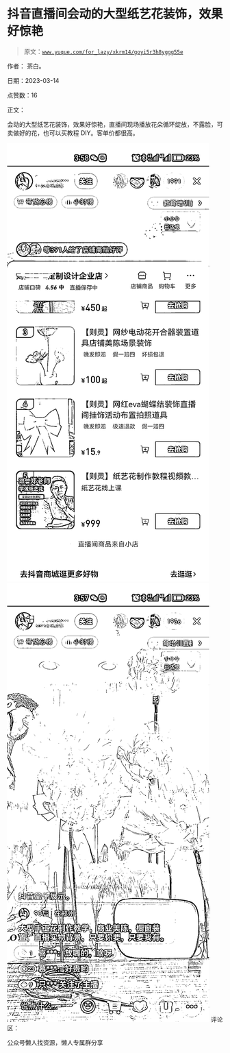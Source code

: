 # 抖音直播间会动的大型纸艺花装饰，效果好惊艳

> 原文：[`www.yuque.com/for_lazy/xkrm14/goyi5r3h8yggg55e`](https://www.yuque.com/for_lazy/xkrm14/goyi5r3h8yggg55e)



作者： 茶白。



日期：2023-03-14



点赞数：16



正文：



会动的大型纸艺花装饰，效果好惊艳，直播间现场播放花朵循环绽放，不露脸，可卖做好的花，也可以买教程 DIY。客单价都很高。



![](img/91d8c5e4d224c9d81d3427be5f91cf39.png)  <ne-p id="u323f0f51" data-lake-id="u323f0f51">![](img/a02a86cb6fafe5e908cc758421fed802.png)  <ne-p id="u4c59123e" data-lake-id="u4c59123e">评论区：



公众号懒人找资源，懒人专属群分享

</ne-p></ne-p>